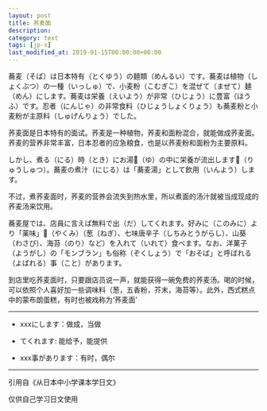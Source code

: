 ```yaml
---
layout: post
title: 荞麦面
description: 
category: text
tags: [jp-s]
last_modified_at: 2019-01-15T00:00:00+00:00
---
```


蕎麦（そば）は日本特有（とくゆう）の麺類（めんるい）です。蕎麦は植物（しょくぶつ）の一種（いっしゅ）で、小麦粉（こむぎこ）を混ぜて（まぜて）麺（めん）にします。蕎麦は栄養（えいよう）が非常（ひじょう）に豊富（ほうふ）です。忍者（にんじゃ）の非常食料（ひじょうしょくりょう）も蕎麦粉と小麦粉が主原料（しゅげんりょう）でした。

荞麦面是日本特有的面试。荞麦是一种植物，荞麦和面粉混合，就能做成荞麦面。荞麦的营养非常丰富，日本忍者的应急粮食，也是以荞麦粉和面粉为主要原料。

しかし、煮る（にる）時（とき）にお湯（ゆ）の中に栄養が流出します（りゅうしゅつ）。蕎麦の煮汁（にじる）は「蕎麦湯」として飲用（いんよう）します。

不过，煮荞麦面时，荞麦的营养会流失到热水里，所以煮面的汤汁就被当成现成的荞麦汤来饮用。

蕎麦屋では、店員に言えば無料で出（だ）してくれます。好みに（このみに）より「薬味」（やくみ）（葱（ねぎ）、七味唐辛子（しちみとうがらし）、山葵（わさび）、海苔（のり）など）を入れて（いれて）食べます。なお、洋菓子（ようがし）の「モンブラン」も俗称（ぞくしょう）で「おそば」と呼ばれる（よばれる）事（こと）があります。

到店里吃荞麦面时，只要跟店员说一声，就能获得一碗免费的荞麦汤。喝的时候，可以依照个人喜好加一些调味料（葱，五香粉，芥末，海苔等）。此外，西式糕点中的蒙布朗蛋糕，有时也被戏称为‘荞麦面’

<hr>

- xxxにします：做成，当做

- てくれます: 能给予，能提供

- xxx事があります：有时，偶尔


<hr>

引用自《从日本中小学课本学日文》

仅供自己学习日文使用
